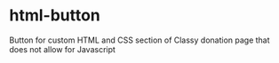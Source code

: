 # html-button
Button for custom HTML and CSS section of Classy donation page that does not allow for Javascript
